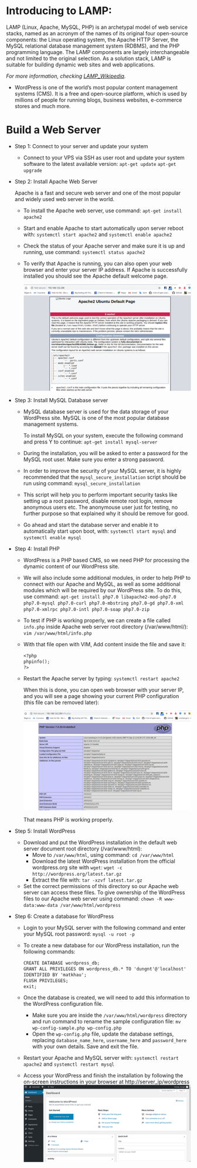 # Introducing to LAMP:

   LAMP (Linux, Apache, MySQL, PHP) is an archetypal model of web service stacks, named as an acronym of the names of its original four open-source components: the Linux operating system, the Apache HTTP Server, the MySQL relational database management system (RDBMS), and the PHP programming language. The LAMP components are largely interchangeable and not limited to the original selection. As a solution stack, LAMP is suitable for building dynamic web sites and web applications.

   *For more information, checking [LAMP_Wikipedia](https://en.wikipedia.org/wiki/LAMP_(software_bundle)).*

   - WordPress is one of the world’s most popular content management systems (CMS). It is a free and open-source platform, which is used by millions of people for running blogs, business websites, e-commerce stores and much more.

# Build a Web Server

  - Step 1: Connect to your server and update your system
    - Connect to your VPS via SSH as user root and update your system software to the latest available version: `apt-get update` `apt-get upgrade`
  - Step 2: Install Apache Web Server
  
    Apache is a fast and secure web server and one of the most popular and widely used web server in the world.
    - To install the Apache web server, use command: `apt-get install apache2`
    - Start and enable Apache to start automatically upon server reboot with: `systemctl start apache2` and `systemctl enable apache2`
    - Check the status of your Apache server and make sure it is up and running, use command: `systemctl status apache2`
    - To verify that Apache is running, you can also open your web browser and enter your server IP address. If Apache is successfully installed you should see the Apache default welcome page.
    
      ![](https://github.com/bizflycloud/internship-0719/blob/master/TD_Git/PIC/32.png)
      
  - Step 3: Install MySQL Database server
    - MySQL database server is used for the data storage of your WordPress site. MySQL is one of the most popular database management systems. 
      
      To install MySQL on your system, execute the following command and press Y to continue: `apt-get install mysql-server`
    - During the installation, you will be asked to enter a password for the MySQL root user. Make sure you enter a strong password.
    - In order to improve the security of your MySQL server, it is highly recommended that the `mysql_secure_installation` script should be run using command: `mysql_secure_installation`
    - This script will help you to perform important security tasks like setting up a root password, disable remote root login, remove anonymous users etc. The anonymouse user just for testing, no further purpose so that explained why it should be remove for good.
    - Go ahead and start the database server and enable it to automatically start upon boot, with: `systemctl start mysql` and `systemctl enable mysql`
  - Step 4: Install PHP
    - WordPress is a PHP based CMS, so we need PHP for processing the dynamic content of our WordPress site.
    - We will also include some additional modules, in order to help PHP to connect with our Apache and MySQL, as well as some additional modules which will be required by our WordPress site. To do this, use command: `apt-get install php7.0 libapache2-mod-php7.0 php7.0-mysql php7.0-curl php7.0-mbstring php7.0-gd php7.0-xml php7.0-xmlrpc php7.0-intl php7.0-soap php7.0-zip`
    - To test if PHP is working properly, we can create a file called `info.php` inside Apache web server root directory (/var/www/html/): `vim /var/www/html/info.php`
    - With that file open with VIM, Add content inside the file and save it: 
        
          <?php
          phpinfo();
          ?>

    - Restart the Apache server by typing: `systemctl restart apache2`
      
      When this is done, you can open web browser with your server IP, and you will see a page showing your current PHP configuration (this file can be removed later): 
        
        ![](https://github.com/bizflycloud/internship-0719/blob/master/TD_Git/PIC/30.png)
      
      That means PHP is working properly. 
  - Step 5: Install WordPress
    - Download and put the WordPress installation in the default web server document root directory (/var/www/html):
      - Move to `/var/www/html`, using command: `cd /var/www/html`  
      - Download the latest WordPress installation from the official wordpress.org site with `wget`: `wget -c http://wordpress.org/latest.tar.gz`
      - Extract the file with: `tar -xzvf latest.tar.gz`
    - Set the correct permissions of this directory so our Apache web server can access these files. To give ownership of the WordPress files to our Apache web server using command: `chown -R www-data:www-data /var/www/html/wordpress`
  - Step 6: Create a database for WordPress
    - Login to your MySQL server with the following command and enter your MySQL root password: `mysql -u root -p`
    - To create a new database for our WordPress installation, run the following commands:
          
          CREATE DATABASE wordpress_db;
          GRANT ALL PRIVILEGES ON wordpress_db.* TO 'dungnt'@'localhost' IDENTIFIED BY 'matkhau';
          FLUSH PRIVILEGES;
          exit;
         
    - Once the database is created, we will need to add this information to the WordPress configuration file.
      - Make sure you are inside the `/var/www/html/wordpress` directory and run command to rename the sample configuration file: `mv wp-config-sample.php wp-config.php`
      - Open the `wp-config.php` file, update the database settings, replacing `database_name_here`, `username_here` and `password_here` with your own details. Save and exit the file.
    - Restart your Apache and MySQL server with: `systemctl restart apache2` and `systemctl restart mysql`
    - Access your WordPress and finish the installation by following the on-screen instructions in your browser at http://server_ip/wordpress
          ![](https://github.com/bizflycloud/internship-0719/blob/master/TD_Git/PIC/31.png)



  
 
